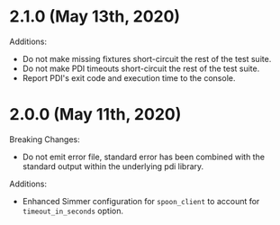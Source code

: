 # 2.1.0 (May 13th, 2020)

Additions:

* Do not make missing fixtures short-circuit the rest of the test suite.
* Do not make PDI timeouts short-circuit the rest of the test suite.
* Report PDI's exit code and execution time to the console.

# 2.0.0 (May 11th, 2020)

Breaking Changes:

* Do not emit error file, standard error has been combined with the standard output within the underlying pdi library.

Additions:

* Enhanced Simmer configuration for `spoon_client` to account for `timeout_in_seconds` option.
